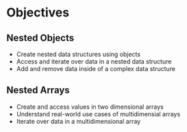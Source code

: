 # Objectives

## Nested Objects

*   Create nested data structures using objects
*   Access and iterate over data in a nested data structure
*   Add and remove data inside of a complex data structure

## Nested Arrays

*   Create and access values in two dimensional arrays
*   Understand real-world use cases of multidimensial arrays
*   Iterate over data in a multidimensional array